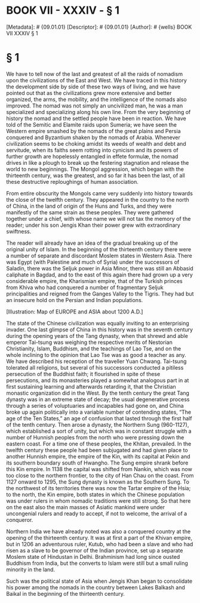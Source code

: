 # BOOK VII - XXXIV - § 1
[Metadata]: # {09.01.01}
[Descriptor]: # {09.01.01}
[Author]: # {wells}
BOOK VII
XXXIV
§ 1
# § 1
We have to tell now of the last and greatest of all the raids of nomadism upon
the civilizations of the East and West. We have traced in this history the
development side by side of these two ways of living, and we have pointed out
that as the civilizations grew more extensive and better organized, the arms,
the mobility, and the intelligence of the nomads also improved. The nomad was
not simply an uncivilized man, he was a man specialized and specializing along
his own line. From the very beginning of history the nomad and the settled
people have been in reaction. We have told of the Semitic and Elamite raids
upon Sumeria; we have seen the Western empire smashed by the nomads of the
great plains and Persia conquered and Byzantium shaken by the nomads of Arabia.
Whenever civilization seems to be choking amidst its weeds of wealth and debt
and servitude, when its faiths seem rotting into cynicism and its powers of
further growth are hopelessly entangled in effete formulæ, the nomad drives in
like a plough to break up the festering stagnation and release the world to new
beginnings. The Mongol aggression, which began with the thirteenth century, was
the greatest, and so far it has been the last, of all these destructive
reploughings of human association.

From entire obscurity the Mongols came very suddenly into history towards the
close of the twelfth century. They appeared in the country to the north of
China, in the land of origin of the Huns and Turks, and they were manifestly of
the same strain as these peoples. They were gathered together under a chief,
with whose name we will not tax the memory of the reader; under his son Jengis
Khan their power grew with extraordinary swiftness.

The reader will already have an idea of the gradual breaking up of the original
unity of Islam. In the beginning of the thirteenth century there were a number
of separate and discordant Moslem states in Western Asia. There was Egypt (with
Palestine and much of Syria) under the successors of Saladin, there was the
Seljuk power in Asia Minor, there was still an Abbasid caliphate in Bagdad, and
to the east of this again there had grown up a very considerable empire, the
Kharismian empire, that of the Turkish princes from Khiva who had conquered a
number of fragmentary Seljuk principalities and reigned from the Ganges Valley
to the Tigris. They had but an insecure hold on the Persian and Indian
populations.

[Illustration: Map of EUROPE and ASIA about 1200 A.D.]

The state of the Chinese civilization was equally inviting to an enterprising
invader. One last glimpse of China in this history was in the seventh century
during the opening years of the Tang dynasty, when that shrewd and able emperor
Tai-tsung was weighing the respective merits of Nestorian Christianity, Islam,
Buddhism, and the teachings of Lao Tse, and on the whole inclining to the
opinion that Lao Tse was as good a teacher as any. We have described his
reception of the traveller Yuan Chwang. Tai-tsung tolerated all religions, but
several of his successors conducted a pitiless persecution of the Buddhist
faith; it flourished in spite of these persecutions, and its monasteries played
a somewhat analogous part in at first sustaining learning and afterwards
retarding it, that the Christian monastic organization did in the West. By the
tenth century the great Tang dynasty was in an extreme state of decay; the
usual degenerative process through a series of voluptuaries and incapables had
gone on, and China broke up again politically into a variable number of
contending states, “The age of the Ten States,” an age of confusion that lasted
through the first half of the tenth century. Then arose a dynasty, the Northern
Sung (960-1127), which established a sort of unity, but which was in constant
struggle with a number of Hunnish peoples from the north who were pressing down
the eastern coast. For a time one of these peoples, the Khitan, prevailed. In
the twelfth century these people had been subjugated and had given place to
another Hunnish empire, the empire of the Kin, with its capital at Pekin and
its southern boundary south of Hwangho. The Sung empire shrank before this Kin
empire. In 1138 the capital was shifted from Nankin, which was now too close to
the northern frontier, to the city of Han Chau on the coast. From 1127 onward
to 1295, the Sung dynasty is known as the Southern Sung. To the northwest of
its territories there was now the Tartar empire of the Hsia; to the north, the
Kin empire, both states in which the Chinese population was under rulers in
whom nomadic traditions were still strong. So that here on the east also the
main masses of Asiatic mankind were under uncongenial rulers and ready to
accept, if not to welcome, the arrival of a conqueror.

Northern India we have already noted was also a conquered country at the
opening of the thirteenth century. It was at first a part of the Khivan empire,
but in 1206 an adventurous ruler, Kutub, who had been a slave and who had risen
as a slave to be governor of the Indian province, set up a separate Moslem
state of Hindustan in Delhi. Brahminism had long since ousted Buddhism from
India, but the converts to Islam were still but a small ruling minority in the
land.

Such was the political state of Asia when Jengis Khan began to consolidate his
power among the nomads in the country between Lakes Balkash and Baikal in the
beginning of the thirteenth century.

